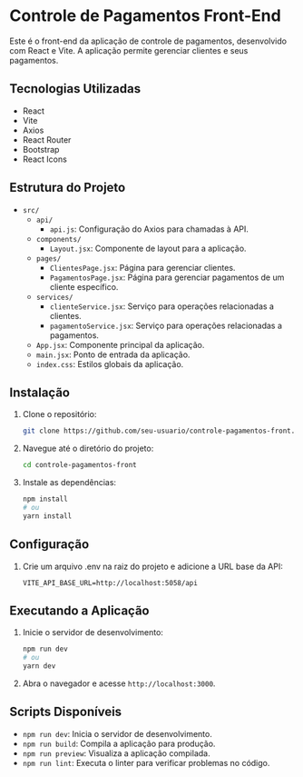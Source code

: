# Controle de Pagamentos Front-End

Este é o front-end da aplicação de controle de pagamentos, desenvolvido com React e Vite. A aplicação permite gerenciar clientes e seus pagamentos.

## Tecnologias Utilizadas

- React
- Vite
- Axios
- React Router
- Bootstrap
- React Icons

## Estrutura do Projeto

- `src/`
  - `api/`
    - `api.js`: Configuração do Axios para chamadas à API.
  - `components/`
    - `Layout.jsx`: Componente de layout para a aplicação.
  - `pages/`
    - `ClientesPage.jsx`: Página para gerenciar clientes.
    - `PagamentosPage.jsx`: Página para gerenciar pagamentos de um cliente específico.
  - `services/`
    - `clienteService.jsx`: Serviço para operações relacionadas a clientes.
    - `pagamentoService.jsx`: Serviço para operações relacionadas a pagamentos.
  - `App.jsx`: Componente principal da aplicação.
  - `main.jsx`: Ponto de entrada da aplicação.
  - `index.css`: Estilos globais da aplicação.

## Instalação

1. Clone o repositório:

   ```sh
   git clone https://github.com/seu-usuario/controle-pagamentos-front.git
   ```

2. Navegue até o diretório do projeto:

   ```sh
   cd controle-pagamentos-front
   ```

3. Instale as dependências:

   ```sh
   npm install
   # ou
   yarn install
   ```

## Configuração

1. Crie um arquivo .env na raiz do projeto e adicione a URL base da API:

   ```env
   VITE_API_BASE_URL=http://localhost:5058/api
   ```

## Executando a Aplicação

1. Inicie o servidor de desenvolvimento:

   ```sh
   npm run dev
   # ou
   yarn dev
   ```

2. Abra o navegador e acesse `http://localhost:3000`.

## Scripts Disponíveis

- `npm run dev`: Inicia o servidor de desenvolvimento.
- `npm run build`: Compila a aplicação para produção.
- `npm run preview`: Visualiza a aplicação compilada.
- `npm run lint`: Executa o linter para verificar problemas no código.
